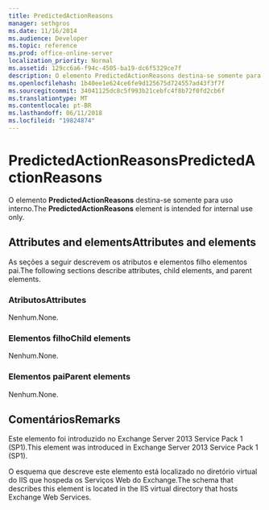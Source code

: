 ```yaml
---
title: PredictedActionReasons
manager: sethgros
ms.date: 11/16/2014
ms.audience: Developer
ms.topic: reference
ms.prod: office-online-server
localization_priority: Normal
ms.assetid: 129cc6a6-f94c-4505-ba19-dc6f5329ce7f
description: O elemento PredictedActionReasons destina-se somente para uso interno.
ms.openlocfilehash: 1b40ee1e624ce6fe9d125675d724557ad43f3f7f
ms.sourcegitcommit: 34041125dc8c5f993b21cebfc4f8b72f0fd2cb6f
ms.translationtype: MT
ms.contentlocale: pt-BR
ms.lasthandoff: 06/11/2018
ms.locfileid: "19824874"
---
```

# <a name="predictedactionreasons"></a><span data-ttu-id="4486b-103">PredictedActionReasons</span><span class="sxs-lookup"><span data-stu-id="4486b-103">PredictedActionReasons</span></span>

<span data-ttu-id="4486b-104">O elemento **PredictedActionReasons** destina-se somente para uso interno.</span><span class="sxs-lookup"><span data-stu-id="4486b-104">The **PredictedActionReasons** element is intended for internal use only.</span></span> 

## <a name="attributes-and-elements"></a><span data-ttu-id="4486b-105">Attributes and elements</span><span class="sxs-lookup"><span data-stu-id="4486b-105">Attributes and elements</span></span>

<span data-ttu-id="4486b-106">As seções a seguir descrevem os atributos e elementos filho elementos pai.</span><span class="sxs-lookup"><span data-stu-id="4486b-106">The following sections describe attributes, child elements, and parent elements.</span></span>
  
### <a name="attributes"></a><span data-ttu-id="4486b-107">Atributos</span><span class="sxs-lookup"><span data-stu-id="4486b-107">Attributes</span></span>

<span data-ttu-id="4486b-108">Nenhum.</span><span class="sxs-lookup"><span data-stu-id="4486b-108">None.</span></span>
  
### <a name="child-elements"></a><span data-ttu-id="4486b-109">Elementos filho</span><span class="sxs-lookup"><span data-stu-id="4486b-109">Child elements</span></span>

<span data-ttu-id="4486b-110">Nenhum.</span><span class="sxs-lookup"><span data-stu-id="4486b-110">None.</span></span>
  
### <a name="parent-elements"></a><span data-ttu-id="4486b-111">Elementos pai</span><span class="sxs-lookup"><span data-stu-id="4486b-111">Parent elements</span></span>

<span data-ttu-id="4486b-112">Nenhum.</span><span class="sxs-lookup"><span data-stu-id="4486b-112">None.</span></span>
  
## <a name="remarks"></a><span data-ttu-id="4486b-113">Comentários</span><span class="sxs-lookup"><span data-stu-id="4486b-113">Remarks</span></span>

<span data-ttu-id="4486b-114">Este elemento foi introduzido no Exchange Server 2013 Service Pack 1 (SP1).</span><span class="sxs-lookup"><span data-stu-id="4486b-114">This element was introduced in Exchange Server 2013 Service Pack 1 (SP1).</span></span>
  
<span data-ttu-id="4486b-115">O esquema que descreve este elemento está localizado no diretório virtual do IIS que hospeda os Serviços Web do Exchange.</span><span class="sxs-lookup"><span data-stu-id="4486b-115">The schema that describes this element is located in the IIS virtual directory that hosts Exchange Web Services.</span></span>
  

